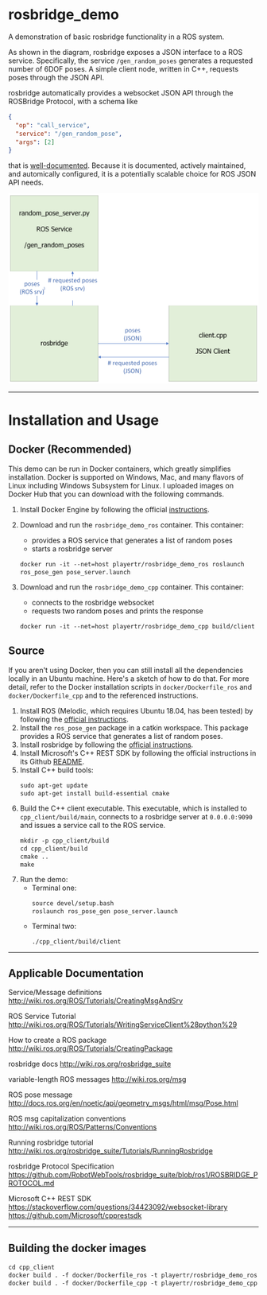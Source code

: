 # rosbridge_demo
A demonstration of basic rosbridge functionality in a ROS system.

As shown in the diagram, rosbridge exposes a JSON interface to a ROS service.
Specifically, the service `/gen_random_poses` generates a requested number of 6DOF poses. A simple client node, written in C++, requests poses through the JSON API.

rosbridge automatically provides a websocket JSON API through the ROSBridge Protocol, with a schema like
```JSON
{ 
  "op": "call_service", 
  "service": "/gen_random_pose", 
  "args": [2]
}
```
that is [well-documented](https://github.com/RobotWebTools/rosbridge_suite/blob/ros1/ROSBRIDGE_PROTOCOL.md). Because it is documented, actively maintained, and automically configured, it is a potentially scalable choice for ROS JSON API needs. 

![diagram](figures/diagram.png)

---
# Installation and Usage

## Docker (Recommended)
This demo can be run in Docker containers, which greatly simplifies installation. Docker is supported on Windows, Mac, and many flavors of Linux including Windows Subsystem for Linux. I uploaded images on Docker Hub that you can download with the following commands.
1. Install Docker Engine by following the official [instructions](https://docs.docker.com/engine/install/).
2. Download and run the `rosbridge_demo_ros` container. This container:
    * provides a ROS service that generates a list of random poses
    * starts a rosbridge server

    ```
    docker run -it --net=host playertr/rosbridge_demo_ros roslaunch ros_pose_gen pose_server.launch
    ```
3. Download and run the `rosbridge_demo_cpp` container. This container:
    * connects to the rosbridge websocket
    * requests two random poses and prints the response
    ```
    docker run -it --net=host playertr/rosbridge_demo_cpp build/client
    ```

## Source
If you aren't using Docker, then you can still install all the dependencies locally in an Ubuntu machine. Here's a sketch of how to do that. For more detail, refer to the Docker installation scripts in `docker/Dockerfile_ros` and `docker/Dockerfile_cpp` and to the referenced instructions.
1. Install ROS (Melodic, which requires Ubuntu 18.04, has been tested) by following the [official instructions](http://wiki.ros.org/melodic/Installation/Ubuntu).
2. Install the `ros_pose_gen` package in a catkin workspace. This package provides a ROS service that generates a list of random poses.
3. Install rosbridge by following the [official instructions](http://wiki.ros.org/rosbridge_suite).
4. Install Microsoft's C++ REST SDK by following the official instructions in its Github [README](https://github.com/microsoft/cpprestsdk).
4. Install C++ build tools:
    ```
    sudo apt-get update
    sudo apt-get install build-essential cmake
    ```
5. Build the C++ client executable. This executable, which is installed to `cpp_client/build/main`, connects to a rosbridge server at `0.0.0.0:9090` and issues a service call to the ROS service.
    ```
    mkdir -p cpp_client/build
    cd cpp_client/build
    cmake ..
    make
    ```
6. Run the demo:
    * Terminal one:
        ```
        source devel/setup.bash
        roslaunch ros_pose_gen pose_server.launch
        ```
    * Terminal two:
        ```
        ./cpp_client/build/client
        ```

---
## Applicable Documentation

Service/Message definitions http://wiki.ros.org/ROS/Tutorials/CreatingMsgAndSrv 

ROS Service Tutorial http://wiki.ros.org/ROS/Tutorials/WritingServiceClient%28python%29

How to create a ROS package http://wiki.ros.org/ROS/Tutorials/CreatingPackage

rosbridge docs http://wiki.ros.org/rosbridge_suite

variable-length ROS messages http://wiki.ros.org/msg

ROS pose message http://docs.ros.org/en/noetic/api/geometry_msgs/html/msg/Pose.html

ROS msg capitalization conventions http://wiki.ros.org/ROS/Patterns/Conventions

Running rosbridge tutorial http://wiki.ros.org/rosbridge_suite/Tutorials/RunningRosbridge

rosbridge Protocol Specification https://github.com/RobotWebTools/rosbridge_suite/blob/ros1/ROSBRIDGE_PROTOCOL.md

Microsoft C++ REST SDK https://stackoverflow.com/questions/34423092/websocket-library
https://github.com/Microsoft/cpprestsdk


---
## Building the docker images
```
cd cpp_client
docker build . -f docker/Dockerfile_ros -t playertr/rosbridge_demo_ros
docker build . -f docker/Dockerfile_cpp -t playertr/rosbridge_demo_cpp
```